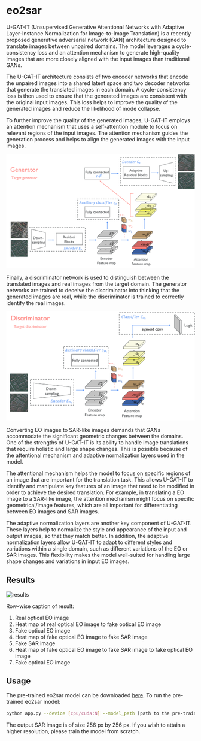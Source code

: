 # eo2sar

U-GAT-IT (Unsupervised Generative Attentional Networks with Adaptive Layer-Instance Normalization for Image-to-Image Translation) is a recently proposed generative adversarial network (GAN) architecture designed to translate images between unpaired domains. The model leverages a cycle-consistency loss and an attention mechanism to generate high-quality images that are more closely aligned with the input images than traditional GANs.

The U-GAT-IT architecture consists of two encoder networks that encode the unpaired images into a shared latent space and two decoder networks that generate the translated images in each domain. A cycle-consistency loss is then used to ensure that the generated images are consistent with the original input images. This loss helps to improve the quality of the generated images and reduce the likelihood of mode collapse.

To further improve the quality of the generated images, U-GAT-IT employs an attention mechanism that uses a self-attention module to focus on relevant regions of the input images. The attention mechanism guides the generation process and helps to align the generated images with the input images. 

![generator](/assets/eo2sar%20generator.png)

Finally, a discriminator network is used to distinguish between the translated images and real images from the target domain. The generator networks are trained to deceive the discriminator into thinking that the generated images are real, while the discriminator is trained to correctly identify the real images.

![discriminator](/assets/eo2sar%20discriminator.png)

Converting EO images to SAR-like images demands that GANs accommodate the  significant geometric changes between the domains. One of the strengths of U-GAT-IT is its ability to handle image translations that require holistic and large shape changes. This is possible because of the attentional mechanism and adaptive normalization layers used in the model.

The attentional mechanism helps the model to focus on specific regions of an image that are important for the translation task. This allows U-GAT-IT to identify and manipulate key features of an image that need to be modified in order to achieve the desired translation. For example, in translating a EO image to a SAR-like image, the attention mechanism might focus on specific geometrical/image features, which are all important for differentiating between EO images and SAR images.

The adaptive normalization layers are another key component of U-GAT-IT. These layers help to normalize the style and appearance of the input and output images, so that they match better. In addition, the adaptive normalization layers allow U-GAT-IT to adapt to different styles and variations within a single domain, such as different variations of the EO or SAR images. This flexibility makes the model well-suited for handling large shape changes and variations in input EO images.

## Results

![results](/assets/eo2sar_result.png)

Row-wise caption of result:

1. Real optical EO image
2. Heat map of real optical EO image to fake optical EO image 
3. Fake optical EO image
4. Heat map of fake optical EO image to fake SAR image 
5. Fake SAR image
6. Heat map of fake optical EO image to fake SAR image to fake optical EO image
7. Fake optical EO image

## Usage

The pre-trained eo2sar model can be downloaded [here](https://drive.google.com/file/d/1oevqaRxLaWLBqWceGG2z67IUl1MpLq_N/view?usp=sharing). To run the pre-trained eo2sar model:

```bash
python app.py --device [cpu/cuda:N] --model_path [path to the pre-trained model] --img [path to the EO image]
```

The output SAR image is of size 256 px by 256 px. If you wish to attain a higher resolution, please train the model from scratch.